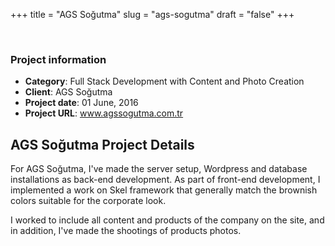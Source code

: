 +++
title = "AGS Soğutma"
slug = "ags-sogutma"
draft = "false"
+++


<!-- ======= Portfolio Details Section ======= -->
<section class="portfolio-details">
<div class="container">

<div class="portfolio-details-container">

<div class="owl-carousel portfolio-details-carousel">
        <img src="/images/portfolio/ags.jpg" class="img-fluid" alt="">
        <img src="/images/portfolio/ags-1.jpg" class="img-fluid" alt="">
        <img src="/images/portfolio/ags-2.jpg" class="img-fluid" alt="">
</div>

<div class="portfolio-info">
        <h3>Project information</h3>
        <ul>
          <li><strong>Category</strong>: Full Stack Development with Content and Photo Creation</li>
          <li><strong>Client</strong>: AGS Soğutma</li>
          <li><strong>Project date</strong>: 01 June, 2016</li>
          <li><strong>Project URL</strong>: <a href="http://www.agssogutma.com.tr/">www.agssogutma.com.tr</a></li>
        </ul>
</div>

</div>

<div class="portfolio-description">
     <h2>AGS Soğutma Project Details</h2>
          <p>
           For AGS Soğutma, I've made the server setup, Wordpress and database installations as back-end development. As part of front-end development, I implemented a work on Skel framework that generally match the brownish colors suitable for the corporate look. </p>
         <p>
           I worked to include all content and products of the company on the site, and in addition, I've made the shootings of products photos.</p>
</div>
</div>
</section><!-- End Portfolio Details Section -->



